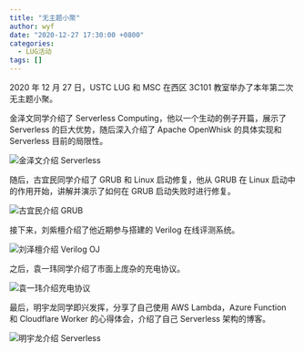 ```yaml
---
title: "无主题小聚"
author: wyf
date: "2020-12-27 17:30:00 +0800"
categories:
  - LUG活动
tags: []
---
```


2020 年 12 月 27 日，USTC LUG 和 MSC 在西区 3C101 教室举办了本年第二次无主题小聚。

金泽文同学介绍了 Serverless Computing，他以一个生动的例子开篇，展示了 Serverless 的巨大优势，随后深入介绍了 Apache OpenWhisk 的具体实现和 Serverless 目前的局限性。

![金泽文介绍 Serverless](<https://ftp.lug.ustc.edu.cn/weekly_party/2020.12.27_%E6%97%A0%E4%B8%BB%E9%A2%98%E5%B0%8F%E8%81%9A/Photos/_DSC2165.JPG>)

随后，古宜民同学介绍了 GRUB 和 Linux 启动修复，他从 GRUB 在 Linux 启动中的作用开始，讲解并演示了如何在 GRUB 启动失败时进行修复。

![古宜民介绍 GRUB](<https://ftp.lug.ustc.edu.cn/weekly_party/2020.12.27_%E6%97%A0%E4%B8%BB%E9%A2%98%E5%B0%8F%E8%81%9A/Photos/_DSC2246.JPG>)

接下来，刘紫檀介绍了他近期参与搭建的 Verilog 在线评测系统。

![刘泽檀介绍 Verilog OJ](<https://ftp.lug.ustc.edu.cn/weekly_party/2020.12.27_%E6%97%A0%E4%B8%BB%E9%A2%98%E5%B0%8F%E8%81%9A/Photos/_DSC2278.JPG>)

之后，袁一玮同学介绍了市面上庞杂的充电协议。

![袁一玮介绍充电协议](<https://ftp.lug.ustc.edu.cn/weekly_party/2020.12.27_%E6%97%A0%E4%B8%BB%E9%A2%98%E5%B0%8F%E8%81%9A/Photos/_DSC2290.JPG>)

最后，明宇龙同学即兴发挥，分享了自己使用 AWS Lambda，Azure Function 和 Cloudflare Worker 的心得体会，介绍了自己 Serverless 架构的博客。

![明宇龙介绍 Serverless](<https://ftp.lug.ustc.edu.cn/weekly_party/2020.12.27_%E6%97%A0%E4%B8%BB%E9%A2%98%E5%B0%8F%E8%81%9A/Photos/_DSC2318.JPG>)
